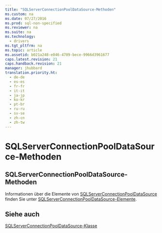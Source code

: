 ```yaml
---
title: "SQLServerConnectionPoolDataSource-Methoden"
ms.custom: na
ms.date: 07/27/2016
ms.prod: sql-non-specified
ms.reviewer: na
ms.suite: na
ms.technology: 
  - drivers
ms.tgt_pltfrm: na
ms.topic: article
ms.assetid: b021a248-e046-4709-bece-9966d3961677
caps.latest.revision: 21
caps.handback.revision: 21
manager: jhubbard
translation.priority.ht: 
  - de-de
  - es-es
  - fr-fr
  - it-it
  - ja-jp
  - ko-kr
  - pt-br
  - ru-ru
  - sv-se
  - zh-cn
  - zh-tw
---
```

# SQLServerConnectionPoolDataSource-Methoden
    
## SQLServerConnectionPoolDataSource\-Methoden  
 Informationen über die Elemente von [SQLServerConnectionPoolDataSource](../content/SQLServerConnectionPoolDataSource-Class.md) finden Sie unter [SQLServerConnectionPoolDataSource-Elemente](../content/SQLServerConnectionPoolDataSource-Members.md).  
  
## Siehe auch  
 [SQLServerConnectionPoolDataSource-Klasse](../content/SQLServerConnectionPoolDataSource-Class.md)  
  
  